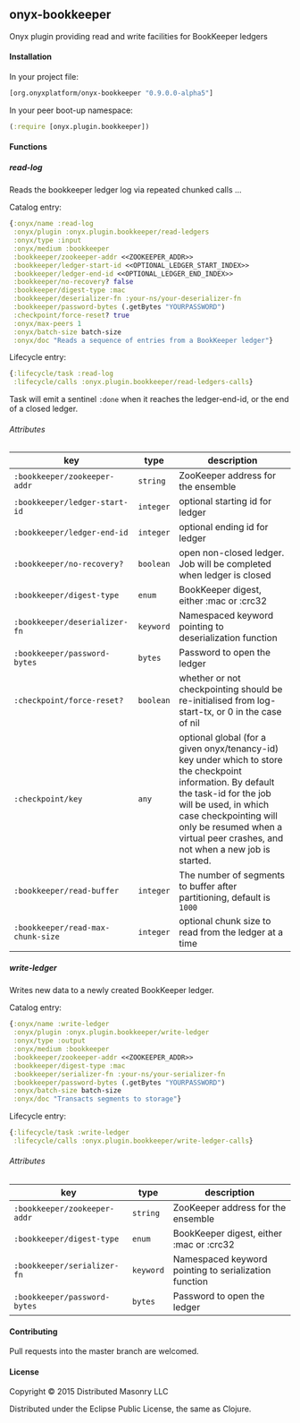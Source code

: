 ## onyx-bookkeeper

Onyx plugin providing read and write facilities for BookKeeper ledgers

#### Installation 

In your project file:

```clojure
[org.onyxplatform/onyx-bookkeeper "0.9.0.0-alpha5"]
```
In your peer boot-up namespace:

```clojure
(:require [onyx.plugin.bookkeeper])
```

#### Functions

##### read-log

Reads the bookkeeper ledger log via repeated chunked calls ...

Catalog entry:

```clojure
{:onyx/name :read-log
 :onyx/plugin :onyx.plugin.bookkeeper/read-ledgers
 :onyx/type :input
 :onyx/medium :bookkeeper
 :bookkeeper/zookeeper-addr <<ZOOKEEPER_ADDR>>
 :bookkeeper/ledger-start-id <<OPTIONAL_LEDGER_START_INDEX>>
 :bookkeeper/ledger-end-id <<OPTIONAL_LEDGER_END_INDEX>>
 :bookkeeper/no-recovery? false
 :bookkeeper/digest-type :mac
 :bookkeeper/deserializer-fn :your-ns/your-deserializer-fn
 :bookkeeper/password-bytes (.getBytes "YOURPASSWORD")
 :checkpoint/force-reset? true
 :onyx/max-peers 1
 :onyx/batch-size batch-size
 :onyx/doc "Reads a sequence of entries from a BookKeeper ledger"}
```

Lifecycle entry:

```clojure
{:lifecycle/task :read-log
 :lifecycle/calls :onyx.plugin.bookkeeper/read-ledgers-calls}
```

Task will emit a sentinel `:done` when it reaches the ledger-end-id, or the end of a closed ledger.

###### Attributes

| key                          | type      | description
|------------------------------|-----------|------------
|`:bookkeeper/zookeeper-addr`  | `string`  | ZooKeeper address for the ensemble
|`:bookkeeper/ledger-start-id` | `integer` | optional starting id for ledger
|`:bookkeeper/ledger-end-id`   | `integer` | optional ending id for ledger
|`:bookkeeper/no-recovery?`    | `boolean` | open non-closed ledger. Job will be completed when ledger is closed
|`:bookkeeper/digest-type`     | `enum`    | BookKeeper digest, either :mac or :crc32
|`:bookkeeper/deserializer-fn` | `keyword` | Namespaced keyword pointing to deserialization function
|`:bookkeeper/password-bytes`  | `bytes`   | Password to open the ledger
|`:checkpoint/force-reset?`    | `boolean` | whether or not checkpointing should be re-initialised from log-start-tx, or 0 in the case of nil
|`:checkpoint/key`             | `any`     | optional global (for a given onyx/tenancy-id) key under which to store the checkpoint information. By default the task-id for the job will be used, in which case checkpointing will only be resumed when a virtual peer crashes, and not when a new job is started.
|`:bookkeeper/read-buffer`     | `integer` | The number of segments to buffer after partitioning, default is `1000`
|`:bookkeeper/read-max-chunk-size` | `integer` | optional chunk size to read from the ledger at a time

##### write-ledger

Writes new data to a newly created BookKeeper ledger. 

Catalog entry:

```clojure
{:onyx/name :write-ledger
 :onyx/plugin :onyx.plugin.bookkeeper/write-ledger
 :onyx/type :output
 :onyx/medium :bookkeeper
 :bookkeeper/zookeeper-addr <<ZOOKEEPER_ADDR>>
 :bookkeeper/digest-type :mac
 :bookkeeper/serializer-fn :your-ns/your-serializer-fn
 :bookkeeper/password-bytes (.getBytes "YOURPASSWORD")
 :onyx/batch-size batch-size
 :onyx/doc "Transacts segments to storage"}
```

Lifecycle entry:

```clojure
{:lifecycle/task :write-ledger
 :lifecycle/calls :onyx.plugin.bookkeeper/write-ledger-calls}
```

###### Attributes

| key                          | type      | description
|------------------------------|-----------|------------
|`:bookkeeper/zookeeper-addr`  | `string`  | ZooKeeper address for the ensemble
|`:bookkeeper/digest-type`     | `enum`    | BookKeeper digest, either :mac or :crc32
|`:bookkeeper/serializer-fn`   | `keyword` | Namespaced keyword pointing to serialization function
|`:bookkeeper/password-bytes`  | `bytes`   | Password to open the ledger

#### Contributing

Pull requests into the master branch are welcomed.

#### License

Copyright © 2015 Distributed Masonry LLC

Distributed under the Eclipse Public License, the same as Clojure.
